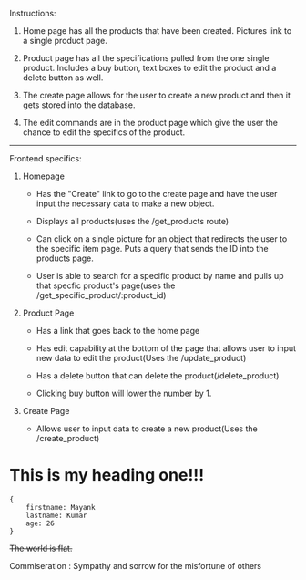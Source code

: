 Instructions:

1. Home page has all the products that have been created. Pictures link to a single product page. 

2. Product page has all the specifications pulled from the one single product. Includes a buy button, text boxes to edit the product and a delete button as well.

3. The create page allows for the user to create a new product and then it gets stored into the database.

4. The edit commands are in the product page which give the user the chance to edit the specifics of the product.

__________________________________________________________

Frontend specifics:

1. Homepage
    - Has the "Create" link to go to the create page and have the user input the necessary data to make a new object.

    - Displays all products(uses the /get_products route)

    - Can click on a single picture for an object that redirects the user to the specific item page. Puts a query that sends the ID into the products page.

    - User is able to search for a specific product by name and pulls up that specfic product's page(uses the /get_specific_product/:product_id)

2. Product Page
    - Has a link that goes back to the home page

    - Has edit capability at the bottom of the page that allows user to input new data to edit the product(Uses the /update_product)

    - Has a delete button that can delete the product(/delete_product)

    - Clicking buy button will lower the number by 1.

3. Create Page
    - Allows user to input data to create a new product(Uses the /create_product)


# This is my heading one!!!

```
{
    firstname: Mayank
    lastname: Kumar
    age: 26
}

```

~~The world is flat.~~

Commiseration
: Sympathy and sorrow for the misfortune of others

